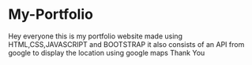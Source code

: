 # My-Portfolio
Hey everyone this is my portfolio website made using HTML,CSS,JAVASCRIPT and BOOTSTRAP it also consists of an API from google to display the location using google maps Thank You

